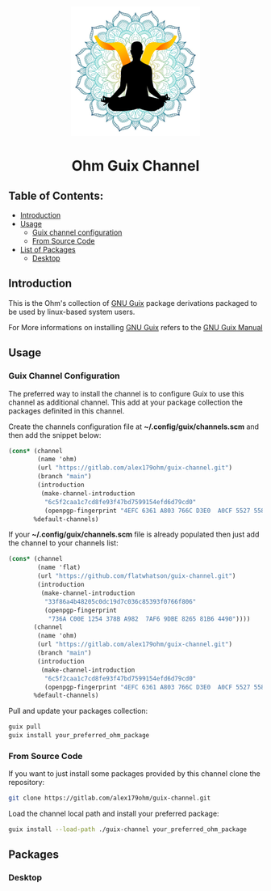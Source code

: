 <div style="text-align:center;" align="center">

![Ohm Guix Channel logo](./share/ohm_channel_logo.png)

# Ohm Guix Channel

</div>

## Table of Contents:

- [Introduction](#introduction)
- [Usage](#usage)
  - [Guix channel configuration](#guix-channel-configuration)
  - [From Source Code](#from-source-code)
- [List of Packages](#packages)
  - [Desktop](#desktop)

## Introduction

This is the Ohm's collection of [GNU Guix](https://guix.gnu.org/) package derivations packaged to be used by linux-based system users.

For More informations on installing [GNU Guix](https://guix.gnu.org/) refers to the [GNU Guix Manual](https://guix.gnu.org/manual/en/html_node/Binary-Installation.html)

## Usage

### Guix Channel Configuration

The preferred way to install the channel is to configure Guix to use this channel as additional channel.
This add at your package collection the packages definited in this channel.

Create the channels configuration file at **~/.config/guix/channels.scm** and then add the snippet below:

```scheme
(cons* (channel
        (name 'ohm)
        (url "https://gitlab.com/alex179ohm/guix-channel.git")
        (branch "main")
        (introduction
         (make-channel-introduction
          "6c5f2caa1c7cd8fe93f47bd7599154efd6d79cd0"
          (openpgp-fingerprint "4EFC 6361 A803 766C D3E0  A0CF 5527 5581 D13C CEE2"))))
       %default-channels)
```

If your **~/.config/guix/channels.scm** file is already populated then just add the channel to your channels list:

```scheme
(cons* (channel
        (name 'flat)
        (url "https://github.com/flatwhatson/guix-channel.git")
        (introduction
         (make-channel-introduction
          "33f86a4b48205c0dc19d7c036c85393f0766f806"
          (openpgp-fingerprint
           "736A C00E 1254 378B A982  7AF6 9DBE 8265 81B6 4490"))))
       (channel
        (name 'ohm)
        (url "https://gitlab.com/alex179ohm/guix-channel.git")
        (branch "main")
        (introduction
         (make-channel-introduction
          "6c5f2caa1c7cd8fe93f47bd7599154efd6d79cd0"
          (openpgp-fingerprint "4EFC 6361 A803 766C D3E0  A0CF 5527 5581 D13C CEE2"))))
       %default-channels)
```

Pull and update your packages collection:

```sh
guix pull
guix install your_preferred_ohm_package
```

### From Source Code

If you want to just install some packages provided by this channel clone the repository:

```sh
git clone https://gitlab.com/alex179ohm/guix-channel.git
```

Load the channel local path and install your preferred package:

```sh
guix install --load-path ./guix-channel your_preferred_ohm_package
```

## Packages

### Desktop
